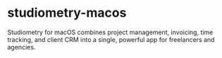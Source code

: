 # studiometry-macos
Studiometry for macOS combines project management, invoicing, time tracking, and client CRM into a single, powerful app for freelancers and agencies.
